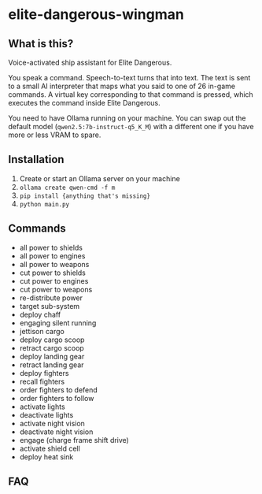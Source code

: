 # elite-dangerous-wingman

## What is this?
Voice-activated ship assistant for Elite Dangerous. 

You speak a command. Speech-to-text turns that into text. The text is sent to a small AI interpreter that maps what you said to one of 26 in-game commands. A virtual key corresponding to that command is pressed, which executes the command inside Elite Dangerous.

You need to have Ollama running on your machine. You can swap out the default model (`qwen2.5:7b-instruct-q5_K_M`) with a different one if you have more or less VRAM to spare.

## Installation
1. Create or start an Ollama server on your machine
2. `ollama create qwen-cmd -f m`
3. `pip install {anything that's missing}`
4. `python main.py`

## Commands
- all power to shields
- all power to engines
- all power to weapons
- cut power to shields
- cut power to engines
- cut power to weapons
- re-distribute power
- target sub-system
- deploy chaff
- engaging silent running
- jettison cargo
- deploy cargo scoop
- retract cargo scoop
- deploy landing gear
- retract landing gear
- deploy fighters
- recall fighters
- order fighters to defend
- order fighters to follow
- activate lights
- deactivate lights
- activate night vision
- deactivate night vision
- engage (charge frame shift drive)
- activate shield cell
- deploy heat sink

## FAQ
